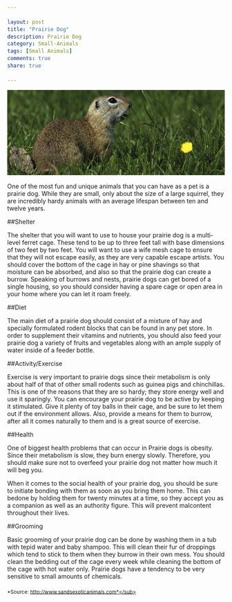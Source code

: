 ```yaml
--- 

layout: post
title: "Prairie Dog"
description: Prairie Dog
category: Small-Animals
tags: [Small Animals]
comments: true
share: true

--- 
```


<img src="/images/prairie-dog-1.jpg" class="img-post">

One of the most fun and unique animals that you can have as a pet is a prairie dog. While they are small, only about the size of a large squirrel, they are incredibly hardy animals with an average lifespan between ten and twelve years.

##Shelter

The shelter that you will want to use to house your prairie dog is a multi-level ferret cage. These tend to be up to three feet tall with base dimensions of two feet by two feet. You will want to use a wife mesh cage to ensure that they will not escape easily, as they are very capable escape artists.
You should cover the bottom of the cage in hay or pine shavings so that 
moisture can be absorbed, and also so that the prairie dog can create a burrow. 
Speaking of burrows and nests, prairie dogs can get bored of a single housing, so you should consider having a spare cage or open area in your home where you can let it roam freely.

##Diet

The main diet of a prairie dog should consist of a mixture of hay and specially formulated rodent blocks that can be found in any pet store. 
In order to supplement their vitamins and nutrients, you should also feed your prairie dog a variety of fruits and vegetables along with an ample supply of water inside of a feeder bottle.

##Activity/Exercise 

Exercise is very important to prairie dogs since their metabolism is only about half of that of other small rodents such as guinea pigs and chinchillas. This is one of the reasons that they are so hardy; they store energy well and use it sparingly.
You can encourage your prairie dog to be active by keeping it stimulated. Give it plenty of toy balls in their cage, and be sure to let them out if the environment allows. Also, provide a means for them to burrow, after all it comes naturally to them and is a great source of exercise.

##Health

One of biggest health problems that can occur in Prairie dogs is obesity. Since their metabolism is slow, they burn energy slowly. Therefore, you should make sure not to overfeed your prairie dog not matter how much it will beg you.

When it comes to the social health of your prairie dog, you should be sure to initiate bonding with them as soon as you bring them home. This can bedone by holding them for twenty minutes at a time, so they accept you as a companion as well as an authority figure. This will prevent malcontent throughout their lives.

##Grooming

Basic grooming of your prairie dog can be done by washing them in a tub with tepid water and baby shampoo. This will clean their fur of droppings which tend to stick to them when they burrow in their own mess. You should clean the bedding out of the cage every week while cleaning the bottom of the cage with hot water only. Prairie dogs have a tendency to be very sensitive to small amounts of chemicals.

<sub>*Source: http://www.sandsexoticanimals.com*</sub>